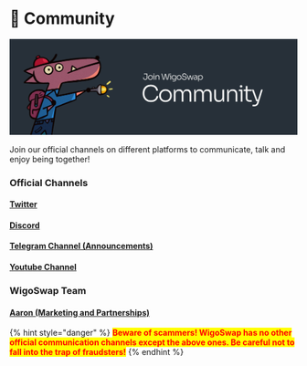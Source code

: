 # 💬 Community

![](.gitbook/assets/community.jpg)

Join our official channels on different platforms to communicate, talk and enjoy being together!

### Official Channels

#### [Twitter](https://twitter.com/wigoswap)

#### [Discord](https://discord.gg/S6hNJ7WW6r)

#### [Telegram Channel (Announcements)](http://t.me/wigoswap)

#### [Youtube Channel](https://www.youtube.com/channel/UCNr6Ue8VfjLsLiRWZjck59w)



### WigoSwap Team

#### [Aaron (Marketing and Partnerships)](https://t.me/AaronLeb)

{% hint style="danger" %}
<mark style="color:red;">**Beware of scammers! WigoSwap has no other official communication channels except the above ones. Be careful not to fall into the trap of fraudsters!**</mark>
{% endhint %}
